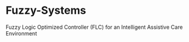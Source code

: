 # Fuzzy-Systems
Fuzzy Logic Optimized Controller (FLC) for an Intelligent Assistive Care Environment
